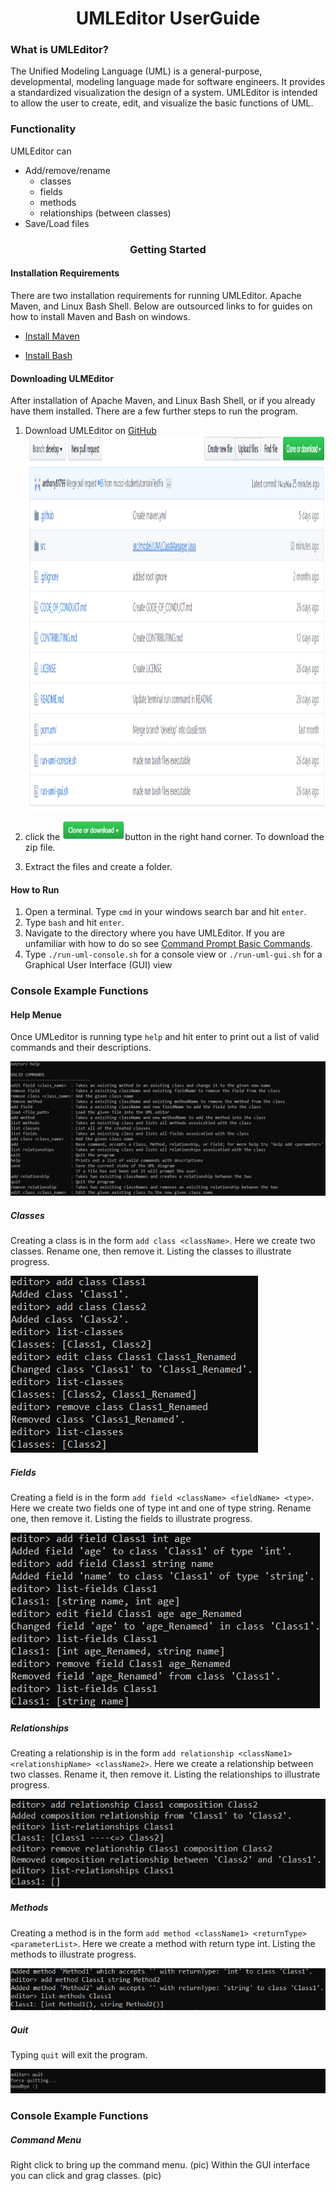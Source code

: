 
# <div align="center"> UMLEditor UserGuide </div>

### What is UMLEditor?

The Unified Modeling Language (UML) is a general-purpose, developmental, modeling language made for software engineers. It provides a standardized visualization the design of a system. UMLEditor is intended to allow the user to create, edit, and visualize the basic functions of UML.

### Functionality
UMLEditor can
* Add/remove/rename 
  * classes
  * fields
  * methods
  * relationships (between classes)
* Save/Load files 

### <div align="center"> Getting Started </div>

#### Installation Requirements
There are two installation requirements for running UMLEditor. Apache Maven, and Linux Bash Shell. Below are outsourced links to for guides on how to install Maven and Bash on windows.
 
* [Install Maven](https://mkyong.com/maven/how-to-install-maven-in-windows/)  

* [Install Bash](https://itsfoss.com/install-bash-on-windows/)  

#### Downloading ULMEditor

After installation of Apache Maven, and Linux Bash Shell, or if you already have them installed. There are a few further steps to run the program. 

1. Download UMLEditor on [GitHub](https://github.com/mucsci-students/2020sp-420-TeamAwesome) <img src="pictures/UMLEditor%20images/Download.PNG" width="1000" height="600">

2. click the <img src="pictures/UMLEditor%20images/Download%20Button.PNG" width="100" height="30">button in the right hand corner.  To download the zip file.   

3. Extract the files and create a folder. 


#### How to Run
1. Open a terminal. Type `cmd` in your windows search bar and hit `enter`. 
3. Type `bash` and hit `enter`.
4. Navigate to the directory where you have UMLEditor. If you are unfamiliar with how to do so see [Command Prompt Basic Commands](https://www.digitalcitizen.life/command-prompt-how-use-basic-commands/2020sp-420-TeamAwesome).
5. Type `./run-uml-console.sh` for a console view or `./run-uml-gui.sh` for a Graphical User Interface (GUI) view

### Console Example Functions 

#### Help Menue
Once UMLeditor is running type `help` and hit enter to print out a list of valid commands and their descriptions.

<img src="pictures/UMLEditor%20images/help%2C%20console.PNG">

##### Classes 

Creating a class is in the form `add class <className>`. Here we create two classes. Rename one, then remove it. Listing the classes to illustrate progress.

<img src="pictures/UMLEditor%20images/Class%2C%20Console.PNG">

##### Fields

Creating a field is in the form `add field <className> <fieldName> <type>`. Here we create two fields one of type int and one of type string. Rename one, then remove it. Listing the fields to illustrate progress.

<img src="pictures/UMLEditor%20images/Fields%2C%20Console.PNG">

##### Relationships

Creating a relationship is in the form `add relationship <className1> <relationshipName> <className2>`. Here we create a relationship between two classes. Rename it, then remove it. Listing the relationships to illustrate progress.

<img src="pictures/UMLEditor%20images/Relationship%2C%20Console.PNG">

##### Methods

Creating a method is in the form `add method <className1> <returnType> <parameterList>`. Here we create a method with return type int. Listing the methods to illustrate progress.

<img src="pictures/UMLEditor%20images/Methods%2C%20Console.PNG">

##### Quit

Typing `quit` will exit the program.
 
<img src="pictures/UMLEditor%20images/Quit%2C%20Console.PNG">

### Console Example Functions

##### Command Menu 
Right click to bring up the command menu. (pic) Within the GUI interface you can click and grag classes. (pic)
